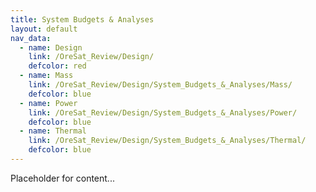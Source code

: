```yaml
---
title: System Budgets & Analyses
layout: default
nav_data:
  - name: Design
    link: /OreSat_Review/Design/
    defcolor: red
  - name: Mass
    link: /OreSat_Review/Design/System_Budgets_&_Analyses/Mass/
    defcolor: blue
  - name: Power
    link: /OreSat_Review/Design/System_Budgets_&_Analyses/Power/
    defcolor: blue
  - name: Thermal
    link: /OreSat_Review/Design/System_Budgets_&_Analyses/Thermal/
    defcolor: blue
---
```



Placeholder for content...

